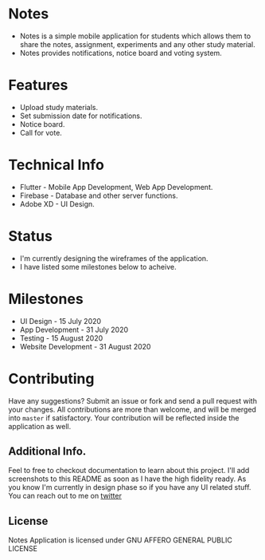 # Notes
* Notes is a simple mobile application for students which allows them to share the notes, assignment, experiments  and any other study material.
* Notes provides notifications, notice board and voting system.  

# Features
* Upload study materials.
* Set submission date for notifications.
* Notice board.
* Call for vote.

# Technical Info
* Flutter - Mobile App Development, Web App Development.
* Firebase - Database and other server functions.
* Adobe XD - UI Design.

# Status
* I'm currently designing the wireframes of the application.
* I have listed some milestones below to acheive.

# Milestones
* UI Design - 15 July 2020
* App Development -  31 July 2020
* Testing - 15 August 2020
* Website Development - 31 August 2020

# Contributing
Have any suggestions? Submit an issue or fork and send a pull request with your changes. All contributions are more than welcome, and will be merged into `master` if satisfactory.
Your contribution will be reflected inside the application as well.

## Additional Info.
Feel to free to checkout documentation to learn about this project.
I'll add screenshots to this README as soon as I have the high fidelity ready.
As you know I'm currently in design phase so if you have any UI related stuff.
You can reach out to me on [twitter](https://twitter.com/gupta_shrinath)

## License
Notes Application is licensed under GNU AFFERO GENERAL PUBLIC LICENSE
